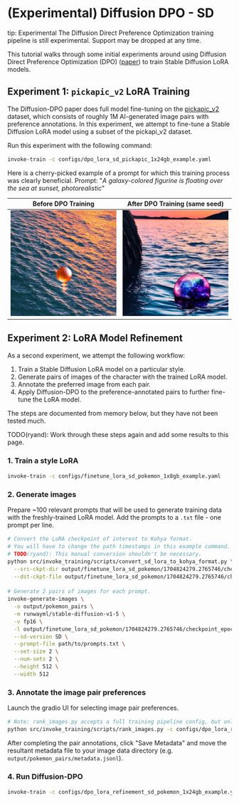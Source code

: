 # (Experimental) Diffusion DPO - SD

tip: Experimental
    The Diffusion Direct Preference Optimization training pipeline is still experimental. Support may be dropped at any time.

This tutorial walks through some initial experiments around using Diffusion Direct Preference Optimization (DPO) ([paper](https://arxiv.org/abs/2311.12908)) to train Stable Diffusion LoRA models.


## Experiment 1: `pickapic_v2` LoRA Training

The Diffusion-DPO paper does full model fine-tuning on the [pickapic_v2](https://huggingface.co/datasets/yuvalkirstain/pickapic_v2) dataset, which consists of roughly 1M AI-generated image pairs with preference annotations. In this experiment, we attempt to fine-tune a Stable Diffusion LoRA model using a subset of the pickapi_v2 dataset.

Run this experiment with the following command:
```bash
invoke-train -c configs/dpo_lora_sd_pickapic_1x24gb_example.yaml
```

Here is a cherry-picked example of a prompt for which this training process was clearly beneficial.
Prompt: "*A galaxy-colored figurine is floating over the sea at sunset, photorealistic*"

| Before DPO Training | After DPO Training (same seed)|
| - | - |
| ![Sample image before DPO training.](../../images/dpo/before_dpo.jpg) | ![Sample image after DPO training.](../../images/dpo/after_dpo.jpg) |

## Experiment 2: LoRA Model Refinement

As a second experiment, we attempt the following workflow:

1. Train a Stable Diffusion LoRA model on a particular style.
2. Generate pairs of images of the character with the trained LoRA model.
3. Annotate the preferred image from each pair.
4. Apply Diffusion-DPO to the preference-annotated pairs to further fine-tune the LoRA model.

The steps are documented from memory below, but they have not been tested much.

TODO(ryand): Work through these steps again and add some results to this page.

### 1. Train a style LoRA

```bash
invoke-train -c configs/finetune_lora_sd_pokemon_1x8gb_example.yaml
```

### 2. Generate images

Prepare ~100 relevant prompts that will be used to generate training data with the freshly-trained LoRA model. Add the prompts to a `.txt` file - one prompt per line.

```bash
# Convert the LoRA checkpoint of interest to Kohya format.
# You will have to change the path timestamps in this example command.
# TODO(ryand): This manual conversion shouldn't be necessary.
python src/invoke_training/scripts/convert_sd_lora_to_kohya_format.py \
  --src-ckpt-dir output/finetune_lora_sd_pokemon/1704824279.2765746/checkpoint_epoch-00000003/ \
  --dst-ckpt-file output/finetune_lora_sd_pokemon/1704824279.2765746/checkpoint_epoch-00000003_kohya.safetensors

# Generate 2 pairs of images for each prompt.
invoke-generate-images \
  -o output/pokemon_pairs \
  -m runwayml/stable-diffusion-v1-5 \
  -v fp16 \
  -l output/finetune_lora_sd_pokemon/1704824279.2765746/checkpoint_epoch-00000003_kohya.safetensors \
  --sd-version SD \
  --prompt-file path/to/prompts.txt \
  --set-size 2 \
  --num-sets 2 \
  --height 512 \
  --width 512
```

### 3. Annotate the image pair preferences

Launch the gradio UI for selecting image pair preferences.

```bash
# Note: rank_images.py accepts a full training pipeline config, but only uses the dataset configuration.
python src/invoke_training/scripts/rank_images.py -c configs/dpo_lora_refinement_sd_pokemon_1x24gb_example.yaml
```

After completing the pair annotations, click "Save Metadata" and move the resultant metadata file to your image data directory (e.g. `output/pokemon_pairs/metadata.jsonl`).

### 4. Run Diffusion-DPO

```bash
invoke-train -c configs/dpo_lora_refinement_sd_pokemon_1x24gb_example.yaml
```